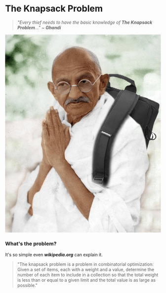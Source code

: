 # The Knapsack Problem
> *"Every thief needs to have the basic knowledge of **The Knapsack Problem**..."* ~ ***Ghandi***

![Ghandi with a backpack](https://github.com/frieZZerr/Greedy-Algorithms/blob/main/Backpack/mahatma_ghandi_with_a_backpack.jpg)

### What's the problem?
It's so simple even ***wikipedia.org*** can explain it.

> "The knapsack problem is a problem in combinatorial optimization: Given a set of items, each with a weight and a value, determine the number of each item to include
> in a collection so that the total weight is less than or equal to a given limit and the total value is as large as possible."
